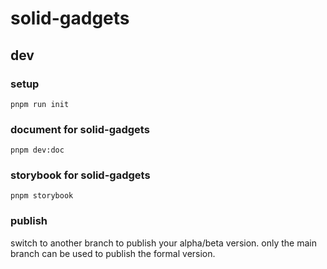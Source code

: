 # solid-gadgets

## dev

### setup

`pnpm run init`

### document for solid-gadgets

`pnpm dev:doc`

### storybook for solid-gadgets

`pnpm storybook`

### publish

switch to another branch to publish your alpha/beta version.
only the main branch can be used to publish the formal version.
